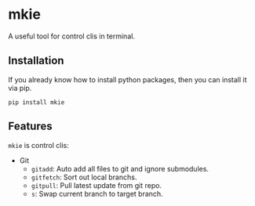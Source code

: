 # mkie

A useful tool for control clis in terminal.

## Installation

If you already know how to install python packages, then you can install it via pip.

```
pip install mkie
```

## Features

`mkie` is control clis:
- Git
  - `gitadd`: Auto add all files to git and ignore submodules.
  - `gitfetch`: Sort out local branchs.
  - `gitpull`: Pull latest update from git repo.
  - `s`: Swap current branch to target branch.

